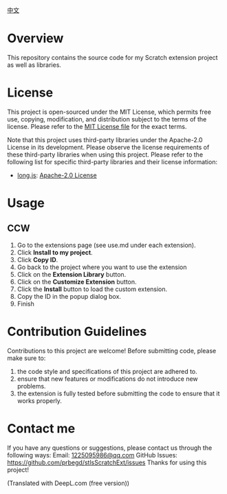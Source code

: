 [中文](README.md)

# Overview

This repository contains the source code for my Scratch extension project as well as libraries.

# License

This project is open-sourced under the MIT License, which permits free use, copying, modification, and distribution subject to the terms of the license. Please refer to the [MIT License file](LICENSE) for the exact terms.

Note that this project uses third-party libraries under the Apache-2.0 License in its development. Please observe the license requirements of these third-party libraries when using this project. Please refer to the following list for specific third-party libraries and their license information:

- [long.js](https://github.com/dcodeIO/long.js): [Apache-2.0 License](https://www.apache.org/licenses/LICENSE-2.0.html)

# Usage

## CCW

1. Go to the extensions page (see use.md under each extension).
2. Click **Install to my project**. 
3. Click **Copy ID**. 
4. Go back to the project where you want to use the extension
5. Click on the **Extension Library** button.
6. Click on the **Customize Extension** button.
7. Click the **Install** button to load the custom extension.
8. Copy the ID in the popup dialog box.
9. Finish

# Contribution Guidelines

Contributions to this project are welcome! Before submitting code, please make sure to:

1. the code style and specifications of this project are adhered to.
2. ensure that new features or modifications do not introduce new problems.
3. the extension is fully tested before submitting the code to ensure that it works properly.

# Contact me

If you have any questions or suggestions, please contact us through the following ways:
Email: 1225095986@qq.com
GitHub Issues: https://github.com/prbegd/stlsScratchExt/issues
Thanks for using this project!

(Translated with DeepL.com (free version))